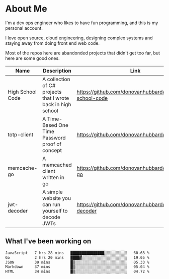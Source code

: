 # About Me

I'm a dev ops engineer who likes to have fun programming, and this is my personal account.

I love open source, cloud engineering, designing complex systems and staying away from doing front end web code.

Most of the repos here are abandonded projects that didn't get too far, but here are some good ones.

| Name       | Description           | Link  |
| ------------- |-------------| -----|
| High School Code | A collection of C# projects that I wrote back in high school | https://github.com/donovanhubbard/high-school-code |
| totp-client | A Time-Based One Time Password proof of concept | https://github.com/donovanhubbard/totp-client |
| memcache-go | A memcached client written in go | https://github.com/donovanhubbard/memcache-go |
| jwt-decoder | A simple website you can run yourself to decode JWTs | https://github.com/donovanhubbard/jwt-decoder |


## What I've been working on

<!--START_SECTION:waka-->

```txt
JavaScript   7 hrs 28 mins   ███████████████░░░░░░░░░░   60.63 %
Go           2 hrs 20 mins   ████▓░░░░░░░░░░░░░░░░░░░░   19.05 %
JSON         39 mins         █▒░░░░░░░░░░░░░░░░░░░░░░░   05.33 %
Markdown     37 mins         █▒░░░░░░░░░░░░░░░░░░░░░░░   05.04 %
HTML         34 mins         █▒░░░░░░░░░░░░░░░░░░░░░░░   04.72 %
```

<!--END_SECTION:waka-->
